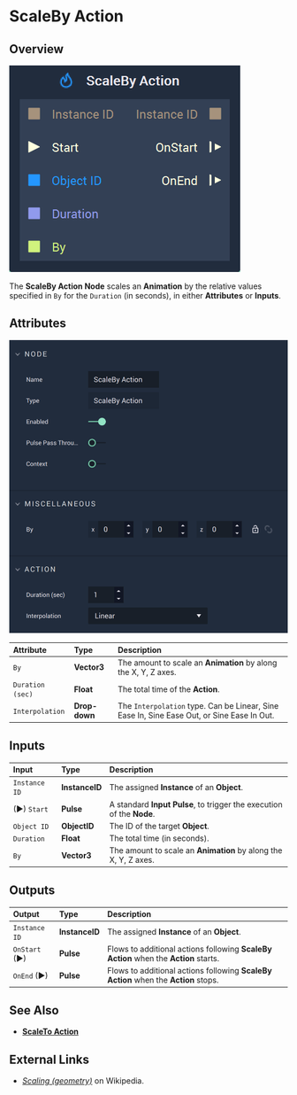 # ScaleBy Action

## Overview

![The ScaleBy Action Node.](../../.gitbook/assets/scalebyactionnode.png)

The **ScaleBy Action Node** scales an **Animation** by the relative values specified in `By` for the `Duration` \(in seconds\), in either **Attributes** or **Inputs**.

## Attributes

![The ScaleBy Action Node Attributes.](../../.gitbook/assets/scalebyactionattributes.png)

| Attribute | Type | Description |
| :--- | :--- | :--- |
| `By` | **Vector3** | The amount to scale an **Animation** by along the X, Y, Z axes. |
| `Duration (sec)` | **Float** | The total time of the **Action**. |
| `Interpolation` | **Drop-down** | The `Interpolation` type. Can be Linear, Sine Ease In, Sine Ease Out, or Sine Ease In Out. |

## Inputs

| Input | Type | Description |
| :--- | :--- | :--- |
| `Instance ID` | **InstanceID** | The assigned **Instance** of an **Object**. |
| \(►\) `Start` | **Pulse** | A standard **Input Pulse**, to trigger the execution of the **Node**. |
| `Object ID` | **ObjectID** | The ID of the target **Object**. |
| `Duration` | **Float** | The total time \(in seconds\). |
| `By` | **Vector3** | The amount to scale an **Animation** by along the X, Y, Z axes. |

## Outputs

| Output | Type | Description |
| :--- | :--- | :--- |
| `Instance ID` | **InstanceID** | The assigned **Instance** of an **Object**. |
| `OnStart` \(►\) | **Pulse** | Flows to additional actions following **ScaleBy Action** when the **Action** starts. |
| `OnEnd` \(►\) | **Pulse** | Flows to additional actions following **ScaleBy Action** when the **Action** stops. |

## See Also

* [**ScaleTo Action**](scaletoaction.md)

## External Links

* [_Scaling \(geometry\)_](https://en.wikipedia.org/wiki/Scaling_%28geometry%29) on Wikipedia.

